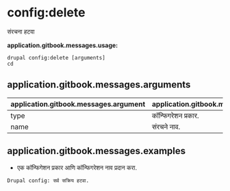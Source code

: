 # config:delete
संरचना हटवा

**application.gitbook.messages.usage:**
```
drupal config:delete [arguments]
cd
```

## application.gitbook.messages.arguments
application.gitbook.messages.argument | application.gitbook.messages.details
---------|-------------
type | कॉन्फिगरेशन प्रकार.
name | संरचने नाव.

## application.gitbook.messages.examples
* एक कॉन्फिगेशन प्रकार आणि कॉन्फिगरेशन नाव प्रदान करा.
```
Drupal config: सर्व सक्रिय हटवा.
```

